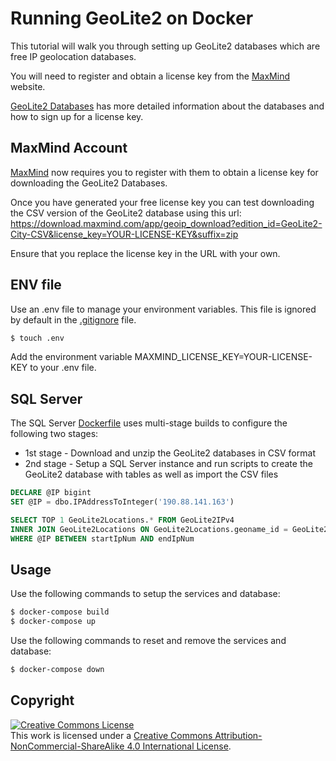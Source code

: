 # Running GeoLite2 on Docker

This tutorial will walk you through setting up GeoLite2 databases which are free IP geolocation databases.

You will need to register and obtain a license key from the [MaxMind](https://www.maxmind.com/) website.

[GeoLite2 Databases](https://dev.maxmind.com/geoip/geoip2/geolite2/) has more detailed information about the databases and how to sign up for a license key.

## MaxMind Account

[MaxMind](https://www.maxmind.com/) now requires you to register with them to obtain a license key for downloading the GeoLite2 Databases.

Once you have generated your free license key you can test downloading the CSV version of the GeoLite2 database using this url: https://download.maxmind.com/app/geoip_download?edition_id=GeoLite2-City-CSV&license_key=YOUR-LICENSE-KEY&suffix=zip

Ensure that you replace the license key in the URL with your own.

## ENV file

Use an .env file to manage your environment variables. This file is ignored by default in the [.gitignore](.gitignore) file.

```sh
$ touch .env
```

Add the environment variable MAXMIND_LICENSE_KEY=YOUR-LICENSE-KEY to your .env file.

## SQL Server

The SQL Server [Dockerfile](sqlserver/Dockerfile) uses multi-stage builds to configure the following two stages:

* 1st stage - Download and unzip the GeoLite2 databases in CSV format
* 2nd stage - Setup a SQL Server instance and run scripts to create the GeoLite2 database with tables as well as import the CSV files

```sql
DECLARE @IP bigint
SET @IP = dbo.IPAddressToInteger('190.88.141.163')

SELECT TOP 1 GeoLite2Locations.* FROM GeoLite2IPv4 
INNER JOIN GeoLite2Locations ON GeoLite2Locations.geoname_id = GeoLite2IPv4.geoname_id
WHERE @IP BETWEEN startIpNum AND endIpNum
```

## Usage

Use the following commands to setup the services and database:

```sh
$ docker-compose build
$ docker-compose up
```

Use the following commands to reset and remove the services and database:

```sh
$ docker-compose down
```

## Copyright

<a rel="license" href="http://creativecommons.org/licenses/by-nc-sa/4.0/"><img alt="Creative Commons License" style="border-width:0" src="https://i.creativecommons.org/l/by-nc-sa/4.0/88x31.png" /></a><br />This work is licensed under a <a rel="license" href="http://creativecommons.org/licenses/by-nc-sa/4.0/">Creative Commons Attribution-NonCommercial-ShareAlike 4.0 International License</a>.

